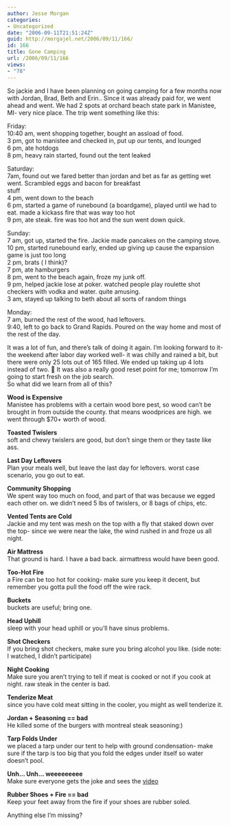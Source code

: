 ```yaml
---
author: Jesse Morgan
categories:
- Uncategorized
date: "2006-09-11T21:51:24Z"
guid: http://morgajel.net/2006/09/11/166/
id: 166
title: Gone Camping
url: /2006/09/11/166
views:
- "78"
---
```


So jackie and I have been planning on going camping for a few months now with Jordan, Brad, Beth and Erin.. Since it was already paid for, we went ahead and went. We had 2 spots at orchard beach state park in Manistee, MI- very nice place. The trip went something like this:

Friday:  
10:40 am, went shopping together, bought an assload of food.  
3 pm, got to manistee and checked in, put up our tents, and lounged  
6 pm, ate hotdogs  
8 pm, heavy rain started, found out the tent leaked

Saturday:  
7am, found out we fared better than jordan and bet as far as getting wet went. Scrambled eggs and bacon for breakfast  
stuff  
4 pm, went down to the beach  
6 pm, started a game of runebound (a boardgame), played until we had to eat. made a kickass fire that was way too hot  
9 pm, ate steak. fire was too hot and the sun went down quick.

Sunday:  
7 am, got up, started the fire. Jackie made pancakes on the camping stove.  
10 pm, started runebound early, ended up giving up cause the expansion game is just too long  
2 pm, brats ( I think)?  
7 pm, ate hamburgers  
8 pm, went to the beach again, froze my junk off.  
9 pm, helped jackie lose at poker. watched people play roulette shot checkers with vodka and water. quite amusing.  
3 am, stayed up talking to beth about all sorts of random things

Monday:  
7 am, burned the rest of the wood, had leftovers.  
9:40, left to go back to Grand Rapids. Poured on the way home and most of the rest of the day.

It was a lot of fun, and there’s talk of doing it again. I’m looking forward to it- the weekend after labor day worked well- it was chilly and rained a bit, but there were only 25 lots out of 165 filled. We ended up taking up 4 lots instead of two. 🙂 It was also a really good reset point for me; tomorrow I’m going to start fresh on the job search.  
So what did we learn from all of this?

**Wood is Expensive**  
Manistee has problems with a certain wood bore pest, so wood can’t be brought in from outside the county. that means woodprices are high. we went through $70+ worth of wood.

**Toasted Twislers**  
soft and chewy twislers are good, but don’t singe them or they taste like ass.

**Last Day Leftovers**  
Plan your meals well, but leave the last day for leftovers. worst case scenario, you go out to eat.

**Community Shopping**  
We spent way too much on food, and part of that was because we egged each other on. we didn’t need 5 lbs of twislers, or 8 bags of chips, etc.

**Vented Tents are Cold**  
Jackie and my tent was mesh on the top with a fly that staked down over the top- since we were near the lake, the wind rushed in and froze us all night.

**Air Mattress**  
That ground is hard. I have a bad back. airmattress would have been good.

**Too-Hot Fire**  
a Fire can be too hot for cooking- make sure you keep it decent, but remember you gotta pull the food off the wire rack.

**Buckets**  
buckets are useful; bring one.

**Head Uphill**  
sleep with your head uphill or you’ll have sinus problems.

**Shot Checkers**  
If you bring shot checkers, make sure you bring alcohol you like. (side note: I watched, I didn’t participate)

**Night Cooking**  
Make sure you aren’t trying to tell if meat is cooked or not if you cook at night. raw steak in the center is bad.

**Tenderize Meat**  
since you have cold meat sitting in the cooler, you might as well tenderize it.

**Jordan + Seasoning == bad**  
He killed some of the burgers with montreal steak seasoning:)

**Tarp Folds Under**  
we placed a tarp under our tent to help with ground condensation- make sure if the tarp is too big that you fold the edges under itself so water doesn’t pool.

**Unh… Unh… weeeeeeeee**  
Make sure everyone gets the joke and sees the [video](http://www.albinoblacksheep.com/flash/dumbdinosaur)

**Rubber Shoes + Fire == bad**  
Keep your feet away from the fire if your shoes are rubber soled.

Anything else I’m missing?
